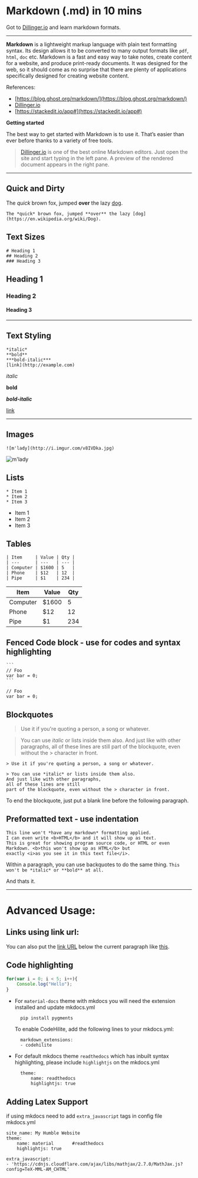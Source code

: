 # Markdown (.md)  in 10 mins 
Got to [Dillinger.io](https://dillinger.io/) and learn markdown formats.

---

**Markdown** is a lightweight markup language with plain text formatting syntax. Its design allows it to be converted to many output formats like `pdf`, `html`, `doc` etc. 
Markdown is a fast and easy way to take notes, create content for a website, and produce print-ready documents. It was designed for the web, so it should come as no surprise that there are plenty of applications specifically designed for creating website content.

References: 

* [https://blog.ghost.org/markdown/](https://blog.ghost.org/markdown/)
* [Dillinger.io](https://dillinger.io/)
* [https://stackedit.io/app#](https://stackedit.io/app#)

**Getting started**

The best way to get started with Markdown is to use it. That’s easier than ever before thanks to a variety of free tools.

>[Dillinger.io](https://dillinger.io/) is one of the best online Markdown editors. Just open the site and start typing in the left pane. A preview of the rendered document appears in the right pane.

---

## Quick and Dirty

The *quick* brown fox, jumped **over** the lazy [dog](https://en.wikipedia.org/wiki/Dog).

    The *quick* brown fox, jumped **over** the lazy [dog](https://en.wikipedia.org/wiki/Dog).


## **Text Sizes** 

    # Heading 1
    ## Heading 2
    ### Heading 3

## Heading 1
### Heading 2
#### Heading 3

---

## **Text Styling** 

    *italic*
    **bold**
    ***bold-italic***
    [link](http://example.com)


*italic*

**bold**

***bold-italic***

[link](http://example.com)

---

## **Images**

    ![m'lady](http://i.imgur.com/v8IVDka.jpg)

![m'lady](http://i.imgur.com/v8IVDka.jpg)


## **Lists**

    * Item 1
    * Item 2
    * Item 3 

* Item 1
* Item 2
* Item 3 


## **Tables**

    | Item     | Value | Qty |
    | ---      | ---   | --- |
    | Computer | $1600 | 5   |
    | Phone    | $12   | 12  |
    | Pipe     | $1    | 234 |

| Item     | Value | Qty |
| ---      | ---   | --- |
| Computer | $1600 | 5   |
| Phone    | $12   | 12  |
| Pipe     | $1    | 234 |


## **Fenced Code block**   - use for codes and syntax highlighting

    ```
    // Foo
    var bar = 0;
    ```

```
// Foo
var bar = 0;
```

## Blockquotes

> Use it if you're quoting a person, a song or whatever.

> You can use *italic* or lists inside them also.
And just like with other paragraphs,
all of these lines are still
part of the blockquote, even without the > character in front.

    > Use it if you're quoting a person, a song or whatever.

    > You can use *italic* or lists inside them also.
    And just like with other paragraphs,
    all of these lines are still
    part of the blockquote, even without the > character in front.


To end the blockquote, just put a blank line before the following
paragraph.

## Preformatted text - use indentation 

    This line won't *have any markdown* formatting applied.
    I can even write <b>HTML</b> and it will show up as text.
    This is great for showing program source code, or HTML or even
    Markdown. <b>this won't show up as HTML</b> but
    exactly <i>as you see it in this text file</i>.

Within a paragraph, you can use backquotes to do the same thing.
`This won't be *italic* or **bold** at all.`



And thats it. 

---

# **Advanced Usage:** 

## Links using link url: 

You can also put the [link URL][1] below the current paragraph
like [this][2].

   [1]: http://url
   [2]: http://another.url "A funky title"



## Code highlighting
    
```javascript
for(var i = 0; i < 5; i++){
    Console.log("Hello");
}
``` 

* For `material-docs` theme with mkdocs you will need the extension installed and update mkdocs.yml 

        pip install pygments

    To enable CodeHilite, add the following lines to your mkdocs.yml:

        markdown_extensions:
        - codehilite

* For default mkdocs theme `readthedocs` which has inbuilt syntax highlighting, please include `highlightjs` on the mkdocs.yml 

        theme:
            name: readthedocs
            highlightjs: true


## Adding Latex Support 

if using mkdocs need to add `extra_javascript` tags in config file mkdocs.yml

    site_name: My Humble Website
    theme:
        name: material       #readthedocs
        highlightjs: true

    extra_javascript:
    - 'https://cdnjs.cloudflare.com/ajax/libs/mathjax/2.7.0/MathJax.js?config=TeX-MML-AM_CHTML'